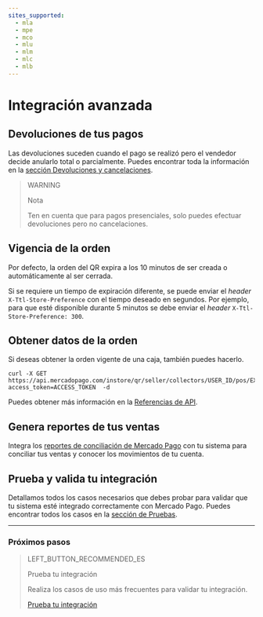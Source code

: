 ```yaml
---
sites_supported:
  - mla
  - mpe
  - mco
  - mlu
  - mlm
  - mlc
  - mlb
---
```


# Integración avanzada

## Devoluciones de tus pagos

Las devoluciones suceden cuando el pago se realizó pero el vendedor decide anularlo total o parcialmente.
Puedes encontrar toda la información en la [sección Devoluciones y cancelaciones](https://www.mercadopago.com.ar/developers/es/guides/manage-account/account/cancellations-and-refunds).

> WARNING
> 
> Nota
> 
> Ten en cuenta que para pagos presenciales, solo puedes efectuar devoluciones pero no cancelaciones.

## Vigencia de la orden

Por defecto, la orden del QR expira a los 10 minutos de ser creada o automáticamente al ser cerrada. 

Si se requiere un tiempo de expiración diferente, se puede enviar el _header_ `X-Ttl-Store-Preference` con el tiempo deseado en segundos.
Por ejemplo, para que esté disponible durante 5 minutos se debe enviar el _header_ `X-Ttl-Store-Preference: 300`.

## Obtener datos de la orden

Si deseas obtener la orden vigente de una caja, también puedes hacerlo.

```curl
curl -X GET https://api.mercadopago.com/instore/qr/seller/collectors/USER_ID/pos/EXTERNAL_POS_ID/orders?access_token=ACCESS_TOKEN  -d 
```
Puedes obtener más información en la [Referencias de API](https://www.mercadopago.com.ar/developers/es/reference/instore_orders_v2/_instore_qr_seller_collectors_user_id_pos_external_pos_id_orders/get/).


## Genera reportes de tus ventas

Integra los [reportes de conciliación de Mercado Pago](https://www.mercadopago.com.ar/developers/es/guides/manage-account/reports/general-considerations/reconciliation-reports/) con tu sistema para conciliar tus ventas y conocer los movimientos de tu cuenta.

## Prueba y valida tu integración

Detallamos todos los casos necesarios que debes probar para validar que tu sistema esté integrado correctamente con Mercado Pago. 
Puedes encontrar todos los casos en la [sección de Pruebas](https://www.mercadopago.com.ar/developers/es/guides/in-person-payments/qr-code/integration-test/).

---
### Próximos pasos


> LEFT_BUTTON_RECOMMENDED_ES
>
> Prueba tu integración
>
> Realiza los casos de uso más frecuentes para validar tu integración.
>
> [Prueba tu integración](https://www.mercadopago.com.ar/developers/es/guides/in-person-payments/qr-code/integration-test/)
